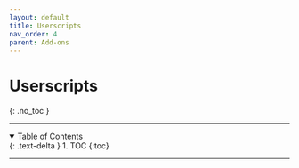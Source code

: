 ```yaml
---
layout: default
title: Userscripts
nav_order: 4
parent: Add-ons
---
```

# Userscripts
{: .no_toc }

---

<details open markdown="block">
  <summary>
    Table of Contents
  </summary>
  {: .text-delta }
1. TOC
{:toc}
</details>

---